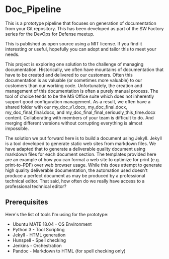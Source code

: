 # Doc_Pipeline

This is a prototype pipeline that focuses on generation of documentation from your Git repository. This has been developed as part of the SW Factory series for the DevOps for Defense meetup.

This is published as open source using a MIT license.  If you find it interesting or useful, hopefully you can adopt and tailor this to meet your needs.

This project is exploring one solution to the challenge of managing documentation.  Historically, we often have mountains of documentation that have to be created and delivered to our customers. Often this documentation is as valuable (or sometimes more valuable) to our customers than our working code. Unfortunately, the creation and management of this documentation is often a purely manual process.  The tool of choice tends to be the MS Office suite which does not inherently support good configuration management.  As a result, we often have a shared folder with our my_doc_v1.docx, my_doc_final.docx, my_doc_final_final.docx, and my_doc_final_final_seriously_this_time.docx content.  Collaborating with members of your team is difficult to do.  And merging different versions without corrupting everything is almost impossible.

The solution we put forward here is to build a document using Jekyll.  Jekyll is a tool developed to generate static web sites from markdown files.  We have adapted that to generate a deliverable quality document using markdown files for each document section.  The templates provided here are an example of how you can format a web site to optimize for print (e.g. print-to-PDF) over web browser usage.  While this does attempt to generate high quality deliverable documentation, the automation used doesn't produce a perfect document as may be produced by a professional technical editor.  That said, how often do we really have access to a professional technical editor?

## Prerequisites

Here's the list of tools I'm using for the prototype:
* Ubuntu MATE 18.04 - OS Environment
* Python 3 - Tool Scripting
* Jekyll - HTML generation
* Hunspell - Spell checking
* Jenkins - Orchestration
* Pandoc - Markdown to HTML (for spell checking only)
